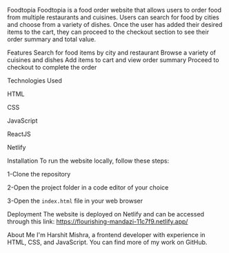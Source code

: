 Foodtopia
Foodtopia is a food order website that allows users to order food from multiple restaurants and cuisines. Users can search for food by cities and choose from a variety of dishes. Once the user has added their desired items to the cart, they can proceed to the checkout section to see their order summary and total value.

Features
Search for food items by city and restaurant
Browse a variety of cuisines and dishes
Add items to cart and view order summary
Proceed to checkout to complete the order

Technologies Used

HTML

CSS

JavaScript

ReactJS

Netlify

Installation
To run the website locally, follow these steps:

1-Clone the repository

2-Open the project folder in a code editor of your choice

3-Open the `index.html` file in your web browser

Deployment
The website is deployed on Netlify and can be accessed through this link: https://flourishing-mandazi-11c7f9.netlify.app/

About Me
I'm Harshit Mishra, a frontend developer with experience in HTML, CSS, and JavaScript. You can find more of my work on GitHub.
